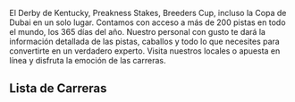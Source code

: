 El Derby de Kentucky, Preakness Stakes, Breeders Cup, incluso la Copa de Dubai en un solo lugar. Contamos con acceso a más de 200 pistas en todo el mundo, los 365 días del año. Nuestro personal con gusto te dará la información detallada de las pistas, caballos y todo lo que necesites para convertirte en un verdadero experto. Visita nuestros locales o apuesta en línea y disfruta la emoción de las carreras.

## Lista de Carreras
